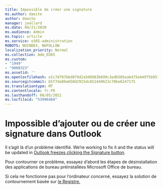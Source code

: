 ```yaml
---
title: Impossible de créer une signature
ms.author: daeite
author: daeite
manager: joallard
ms.date: 04/21/2020
ms.audience: Admin
ms.topic: article
ms.service: o365-administration
ROBOTS: NOINDEX, NOFOLLOW
localization_priority: Normal
ms.collection: Adm_O365
ms.custom:
- "1949"
- "9000323"
ms.assetid: ''
ms.openlocfilehash: e1c7df87bbd879d2a5d6983b699c3edb585eab475e449f5b95775927d704361e
ms.sourcegitcommit: b5f7da89a650d2915dc652449623c78be6247175
ms.translationtype: MT
ms.contentlocale: fr-FR
ms.lasthandoff: 08/05/2021
ms.locfileid: "53996484"
---
```

# <a name="cannot-add-or-create-a-new-signature-in-outlook"></a>Impossible d’ajouter ou de créer une signature dans Outlook

Il s’agit là d’un problème identifié. We’re working to fix it and the status will be updated in [Outlook freezes clicking the Signature button](https://support.office.com/article/c70b36c2-66ca-401c-ab45-f29a46495d02).

Pour contourner ce problème, essayez d’abord les étapes de désinstallation des applications de bureau préinstallées Microsoft Office de bureau. [](https://support.office.com/article/c70b36c2-66ca-401c-ab45-f29a46495d02) 

Si cela ne fonctionne pas pour l’ordinateur concerné, essayez la solution de contournement basée sur [le Registre.](https://support.office.com/article/c70b36c2-66ca-401c-ab45-f29a46495d02)